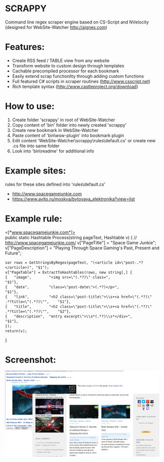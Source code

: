 # SCRAPPY
Command line regex scraper engine based on CS-Script and NVelocity (designed for WebSite-Watcher http://aignes.com)

# Features:
  * Create RSS feed / TABLE view from any website
  * Transform website to custom design through templates
  * Cachable precompiled processor for each bookmark
  * Easily extend scrap functionlity through adding custom functions
  * Full featured C# scripts in scraper routines (http://www.csscript.net)
  * Rich template syntax (http://www.castleproject.org/download)

# How to use:
  1. Create folder 'scrappy' in root of WebSite-Watcher
  2. Copy content of 'bin' folder into newly created 'scrappy'
  3. Create new bookmark in WebSite-Watcher
  4. Paste content of 'bin\wsw-plugin' into bookmark plugin
  5. Edit content 'WebSite-Watcher\scrappy\rules\default.cs' or create new .cs file into same folder
  6. Look into 'bin\readme' for additional info

# Example sites:
rules for these sites defined into 'rules\default.cs'
  * http://www.spacegamejunkie.com
  * https://www.avito.ru/moskva/bytovaya_elektronika?view=list

# Example rule:
<[*www.spacegamejunkie.com*]>	
public static Hashtable Process(string pageText, Hashtable v)
{   // http://www.spacegamejunkie.com/
	v["PageTitle"] = "Space Game Junkie";
	v["PageDescription"] = "Playing Through Space Gaming's Past, Present and Future";

	var rows = GetStringsByRegex(pageText, "(<article id=\"post-.*?</article>)", "$1");
	v["PageTable"] = ExtractToHashtables(rows, new string[,] {
	{	"image",		"<img src=\"(.*?)\" class=", 											"$1"},	
	{	"date", 		"class=\"post-date\">(.*?)</p>", 										"$1"},	
	{	"link",			"<h2 class=\"post-title\">\\s+<a href=\"(.*?)\" .*?title=\"(.*?)\"",	"$1"},
	{	"title",		"<h2 class=\"post-title\">\\s+<a href=\"(.*?)\" .*?title=\"(.*?)\"",	"$2"},
	{	"description",	"entry excerpt\">\\s*(.*?)\\s*</div>", 									"$1"},	
	});
	return(v);
}

# Screenshot:
![Alt text](/result.png?raw=true "Feel the difference")
